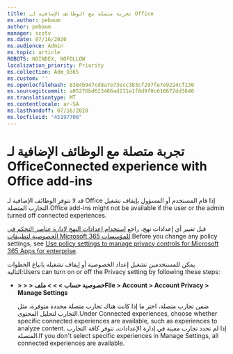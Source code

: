 ```yaml
---
title: تجربة متصلة مع الوظائف الإضافية لـ Office
ms.author: pebaum
author: pebaum
manager: scotv
ms.date: 07/16/2020
ms.audience: Admin
ms.topic: article
ROBOTS: NOINDEX, NOFOLLOW
localization_priority: Priority
ms.collection: Adm_O365
ms.custom: ''
ms.openlocfilehash: 8384b947cd8a7e73ecc383cf297fe7e9224cf130
ms.sourcegitcommit: a05276bd623466ad211e1f8d9f0c616672dd3640
ms.translationtype: MT
ms.contentlocale: ar-SA
ms.lasthandoff: 07/16/2020
ms.locfileid: "45197708"
---
```

# <a name="connected-experience-with-office-add-ins"></a><span data-ttu-id="6c996-102">تجربة متصلة مع الوظائف الإضافية لـ Office</span><span class="sxs-lookup"><span data-stu-id="6c996-102">Connected experience with Office add-ins</span></span>

<span data-ttu-id="6c996-103">قد لا تتوفر الوظائف الإضافية لـ Office إذا قام المستخدم أو المسؤول بإيقاف تشغيل التجارب المتصلة.</span><span class="sxs-lookup"><span data-stu-id="6c996-103">Office add-ins might not be available if the user or the admin turned off connected experiences.</span></span>

<span data-ttu-id="6c996-104">قبل تغيير أي إعدادات نهج، راجع [استخدام إعدادات النهج لإدارة عناصر التحكم في الخصوصية لتطبيقات Microsoft 365 للمؤسسات](https://docs.microsoft.com/deployoffice/privacy/manage-privacy-controls).</span><span class="sxs-lookup"><span data-stu-id="6c996-104">Before you change any policy settings, see [Use policy settings to manage privacy controls for Microsoft 365 Apps for enterprise](https://docs.microsoft.com/deployoffice/privacy/manage-privacy-controls).</span></span>

<span data-ttu-id="6c996-105">يمكن للمستخدمين تشغيل إعداد الخصوصية أو إيقاف تشغيله باتباع الخطوات التالية:</span><span class="sxs-lookup"><span data-stu-id="6c996-105">Users can turn on or off the Privacy setting by following these steps:</span></span>

- <span data-ttu-id="6c996-106">**> > > خصوصية حساب > > > ملف**</span><span class="sxs-lookup"><span data-stu-id="6c996-106">**File > Account > Account Privacy > Manage Settings**</span></span> 

    <span data-ttu-id="6c996-107">ضمن تجارب متصلة، اختر ما إذا كانت هناك تجارب متصلة محددة متوفرة، مثل التجارب لتحليل المحتوى.</span><span class="sxs-lookup"><span data-stu-id="6c996-107">Under Connected experiences, choose whether specific connected experiences are available, such as experiences to analyze content.</span></span> <span data-ttu-id="6c996-108">إذا لم تحدد تجارب معينة في إدارة الإعدادات، تتوفر كافة التجارب المتصلة.</span><span class="sxs-lookup"><span data-stu-id="6c996-108">If you don't select specific experiences in Manage Settings, all connected experiences are available.</span></span>

